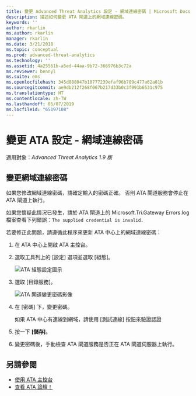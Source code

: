 ```yaml
---
title: 變更 Advanced Threat Analytics 設定 - 網域連線密碼 | Microsoft Docs
description: 描述如何變更 ATA 閘道上的網域連線密碼。
keywords: ''
author: rkarlin
ms.author: rkarlin
manager: rkarlin
ms.date: 3/21/2018
ms.topic: conceptual
ms.prod: advanced-threat-analytics
ms.technology: ''
ms.assetid: 4a25561b-a5ed-44aa-9b72-366976b3c72a
ms.reviewer: bennyl
ms.suite: ems
ms.openlocfilehash: 345d888047b10777239efaf96b789c477a62a81b
ms.sourcegitcommit: ae9db212f268f067b217d33b0c3f991b6531c975
ms.translationtype: HT
ms.contentlocale: zh-TW
ms.lasthandoff: 05/07/2019
ms.locfileid: "65197108"
---
```

# <a name="change-ata-configuration---domain-connectivity-password"></a>變更 ATA 設定 - 網域連線密碼

適用對象：*Advanced Threat Analytics 1.9 版*

## <a name="change-the-domain-connectivity-password"></a>變更網域連線密碼

如果您修改網域連線密碼，請確定輸入的密碼正確。 否則 ATA 閘道服務會停止在 ATA 閘道上執行。

如果您懷疑此情況已發生，請於 ATA 閘道上的 Microsoft.Tri.Gateway Errors.log 檔案查看下列錯誤︰`The supplied credential is invalid.`

若要修正此問題，請遵循此程序來更新 ATA 中心上的網域連線密碼︰

1.  在 ATA 中心上開啟 ATA 主控台。

2.  選取工具列上的 [設定] 選項並選取 [組態]。

    ![ATA 組態設定圖示](media/ATA-config-icon.png)

3.  選取 [目錄服務]。

    ![ATA 閘道變更密碼影像](media/ATA-GW-change-DC-password.png)

4.  在 [密碼] 下，變更密碼。

    如果 ATA 中心有連線到網域，請使用 [測試連線] 按鈕來驗證認證

5.  按一下 **[儲存]**。

6.  變更密碼後，手動檢查 ATA 閘道服務是否正在 ATA 閘道伺服器上執行。



## <a name="see-also"></a>另請參閱
- [使用 ATA 主控台](working-with-ata-console.md)
- [查看 ATA 論壇！](https://social.technet.microsoft.com/Forums/security/home?forum=mata)
